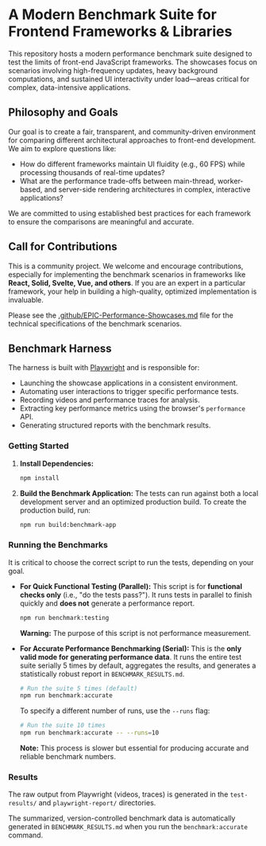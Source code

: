 # A Modern Benchmark Suite for Frontend Frameworks & Libraries

This repository hosts a modern performance benchmark suite designed to test the limits of front-end JavaScript frameworks. The showcases focus on scenarios involving high-frequency updates, heavy background computations, and sustained UI interactivity under load—areas critical for complex, data-intensive applications.

## Philosophy and Goals

Our goal is to create a fair, transparent, and community-driven environment for comparing different architectural approaches to front-end development. We aim to explore questions like:

- How do different frameworks maintain UI fluidity (e.g., 60 FPS) while processing thousands of real-time updates?
- What are the performance trade-offs between main-thread, worker-based, and server-side rendering architectures in complex, interactive applications?

We are committed to using established best practices for each framework to ensure the comparisons are meaningful and accurate.

## Call for Contributions

This is a community project. We welcome and encourage contributions, especially for implementing the benchmark scenarios in frameworks like **React, Solid, Svelte, Vue, and others**. If you are an expert in a particular framework, your help in building a high-quality, optimized implementation is invaluable.

Please see the [.github/EPIC-Performance-Showcases.md](.github/EPIC-Performance-Showcases.md) file for the technical specifications of the benchmark scenarios.

## Benchmark Harness

The harness is built with [Playwright](https://playwright.dev/) and is responsible for:
- Launching the showcase applications in a consistent environment.
- Automating user interactions to trigger specific performance tests.
- Recording videos and performance traces for analysis.
- Extracting key performance metrics using the browser's `performance` API.
- Generating structured reports with the benchmark results.

### Getting Started

1.  **Install Dependencies:**
    ```bash
    npm install
    ```

2.  **Build the Benchmark Application:**
    The tests can run against both a local development server and an optimized production build. To create the production build, run:
    ```bash
    npm run build:benchmark-app
    ```

### Running the Benchmarks

It is critical to choose the correct script to run the tests, depending on your goal.

-   **For Quick Functional Testing (Parallel):**
    This script is for **functional checks only** (i.e., "do the tests pass?"). It runs tests in parallel to finish quickly and **does not** generate a performance report.
    ```bash
    npm run benchmark:testing
    ```
    **Warning:** The purpose of this script is not performance measurement.

-   **For Accurate Performance Benchmarking (Serial):**
    This is the **only valid mode for generating performance data**. It runs the entire test suite serially 5 times by default, aggregates the results, and generates a statistically robust report in `BENCHMARK_RESULTS.md`.
    ```bash
    # Run the suite 5 times (default)
    npm run benchmark:accurate
    ```
    To specify a different number of runs, use the `--runs` flag:
    ```bash
    # Run the suite 10 times
    npm run benchmark:accurate -- --runs=10
    ```
    **Note:** This process is slower but essential for producing accurate and reliable benchmark numbers.

### Results

The raw output from Playwright (videos, traces) is generated in the `test-results/` and `playwright-report/` directories.

The summarized, version-controlled benchmark data is automatically generated in `BENCHMARK_RESULTS.md` when you run the `benchmark:accurate` command.
